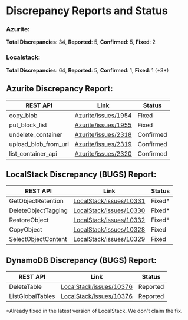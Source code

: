# Discrepancy Reports and Status

### Azurite: 

**Total Discrepancies**: 34, **Reported**: 5, **Confirmed**: 5, **Fixed**: 2 

### Localstack: 

**Total Discrepancies**: 64, **Reported**: 5, **Confirmed**: 1, **Fixed**: 1 (+3*)  

## Azurite Discrepancy Report:

| REST API | Link | Status |
| -------- | -------- | -------- |
| copy_blob | [Azurite/issues/1954](https://github.com/Azure/Azurite/issues/1954) | Fixed |
| put_block_list | [Azurite/issues/1955](https://github.com/Azure/Azurite/issues/1955#issue-1697049378) | Fixed |
| undelete_container | [Azurite/issues/2318](https://github.com/Azure/Azurite/issues/2318) | Confirmed |
| upload_blob_from_url | [Azurite/issues/2319](https://github.com/Azure/Azurite/issues/2319)| Confirmed | 
| list_container_api | [Azurite/issues/2320](https://github.com/Azure/Azurite/issues/2320) | Confirmed | 

## LocalStack Discrepancy (BUGS) Report:

| REST API | Link | Status |
| -------- | -------- | -------- |
| GetObjectRetention |  [LocalStack/issues/10331](https://github.com/localstack/localstack/issues/10331)  | Fixed* |
| DeleteObjectTagging |  [LocalStack/issues/10330](https://github.com/localstack/localstack/issues/10330)  | Fixed* |
| RestoreObject |  [LocalStack/issues/10332](https://github.com/localstack/localstack/issues/10332)  | Fixed* |
| CopyObject |  [LocalStack/issues/10328](https://github.com/localstack/localstack/issues/10328)  | Fixed |
| SelectObjectContent |  [LocalStack/issues/10329](https://github.com/localstack/localstack/issues/10329)  | Fixed |

## DynamoDB Discrepancy (BUGS) Report:

| REST API | Link | Status |
| -------- | -------- | -------- |
| DeleteTable |  [LocalStack/issues/10376](https://github.com/localstack/localstack/issues/10376)  | Reported |
| ListGlobalTables |  [LocalStack/issues/10376](https://github.com/localstack/localstack/issues/10376)  | Reported |

*Already fixed in the latest version of LocalStack. We don't claim the fix.